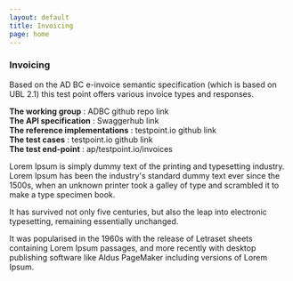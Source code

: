 ```yaml
---
layout: default
title: Invoicing
page: home
---
```


### Invoicing

Based on the AD BC e-invoice semantic specification (which is based on UBL 2.1) this test point offers various invoice types and responses. 

**The working group** : ADBC github repo link  
**The API specification** : Swaggerhub link  
**The reference implementations** : testpoint.io github link  
**The test cases** : testpoint.io github link  
**The test end-point** :  ap/testpoint.io/invoices  

  

Lorem Ipsum is simply dummy text of the printing and typesetting industry. Lorem Ipsum has been the industry's standard dummy text ever since the 1500s, when an unknown printer took a galley of type and scrambled it to make a type specimen book. 

It has survived not only five centuries, but also the leap into electronic typesetting, remaining essentially unchanged. 

It was popularised in the 1960s with the release of Letraset sheets containing 
Lorem Ipsum passages, and more recently with desktop publishing software like Aldus PageMaker including versions of Lorem Ipsum.